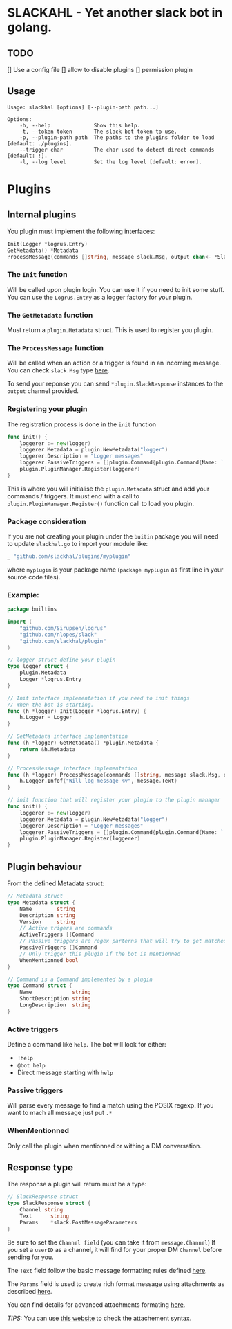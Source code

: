 # SLACKAHL - Yet another slack bot in golang.

## TODO

[] Use a config file
[] allow to disable plugins
[] permission plugin

## Usage

```
Usage: slackhal [options] [--plugin-path path...]

Options:
	-h, --help              Show this help.
	-t, --token token       The slack bot token to use.
	-p, --plugin-path path  The paths to the plugins folder to load [default: ./plugins].
	--trigger char          The char used to detect direct commands [default: !].
	-l, --log level         Set the log level [default: error].
```

# Plugins

## Internal plugins

You plugin must implement the following interfaces:

```go
Init(Logger *logrus.Entry)
GetMetadata() *Metadata
ProcessMessage(commands []string, message slack.Msg, output chan<- *SlackResponse)
```

### The `Init` function

Will be called upon plugin login. You can use it if you need to init some stuff. You can use the `Logrus.Entry` as a logger factory for your plugin.

### The `GetMetadata` function

Must return a `plugin.Metadata` struct. This is used to register you plugin.

### The `ProcessMessage` function

Will be called when an action or a trigger is found in an incoming message. You can check `slack.Msg` type [here](https://godoc.org/github.com/nlopes/slack#Msg).

To send your reponse you can send `*plugin.SlackResponse` instances to the `output` channel provided.


### Registering your plugin

The registration process is done in the `init` function

```go
func init() {
	loggerer := new(logger)
	loggerer.Metadata = plugin.NewMetadata("logger")
	loggerer.Description = "Logger messages"
	loggerer.PassiveTriggers = []plugin.Command{plugin.Command{Name: `.*`, ShortDescription: "Log everything", LongDescription: "Will intercept all messages to log them."}}
	plugin.PluginManager.Register(loggerer)
}
```

This is where you will initialise the `plugin.Metadata` struct and add your commands / triggers. It must end with a call to `plugin.PluginManager.Register()` function call to load you plugin.

### Package consideration

If you are not creating your plugin under the `buitin` package you will need to update `slackhal.go` to import your module like:

```go
_ "github.com/slackhal/plugins/myplugin"
```

where `myplugin` is your package name (`package myplugin` as first line in your source code files).

### Example:

```go
package builtins

import (
	"github.com/Sirupsen/logrus"
	"github.com/nlopes/slack"
	"github.com/slackhal/plugin"
)

// logger struct define your plugin
type logger struct {
	plugin.Metadata
	Logger *logrus.Entry
}

// Init interface implementation if you need to init things
// When the bot is starting.
func (h *logger) Init(Logger *logrus.Entry) {
	h.Logger = Logger
}

// GetMetadata interface implementation
func (h *logger) GetMetadata() *plugin.Metadata {
	return &h.Metadata
}

// ProcessMessage interface implementation
func (h *logger) ProcessMessage(commands []string, message slack.Msg, output chan<- *plugin.SlackResponse) {
	h.Logger.Infof("Will log message %v", message.Text)
}

// init function that will register your plugin to the plugin manager
func init() {
	loggerer := new(logger)
	loggerer.Metadata = plugin.NewMetadata("logger")
	loggerer.Description = "Logger messages"
	loggerer.PassiveTriggers = []plugin.Command{plugin.Command{Name: `.*`, ShortDescription: "Log everything", LongDescription: "Will intercept all messages to log them."}}
	plugin.PluginManager.Register(loggerer)
}
```

## Plugin behaviour

From the defined Metadata struct:

```go
// Metadata struct
type Metadata struct {
	Name        string
	Description string
	Version     string
	// Active trigers are commands
	ActiveTriggers []Command
	// Passive triggers are regex parterns that will try to get matched
	PassiveTriggers []Command
	// Only trigger this plugin if the bot is mentionned
	WhenMentionned bool
}

// Command is a Command implemented by a plugin
type Command struct {
	Name             string
	ShortDescription string
	LongDescription  string
}
```


### Active triggers

Define a command like `help`. The bot will look for either:

- `!help`
- `@bot help`
- Direct message starting with `help`

### Passive triggers

Will parse every message to find a match using the POSIX regexp. If you want to mach all message just put `.*`

### WhenMentionned

Only call the plugin when mentionned or withing a DM conversation.


## Response type

The response a plugin will return must be a type:

```go
// SlackResponse struct
type SlackResponse struct {
	Channel string
	Text      string
	Params    *slack.PostMessageParameters
}
```

Be sure to set the `Channel field` (you can take it from `message.Channel`)
If you set a `userID` as a channel, it will find for your proper DM `Channel` before sending for you.

The `Text` field follow the basic message formatting rules defined [here](https://api.slack.com/docs/message-formatting).

The `Params` field is used to create rich format message using attachments as described [here](https://godoc.org/github.com/nlopes/slack#PostMessageParameters).

You can find details for advanced attachments formating [here](https://api.slack.com/docs/message-attachments).

*TIPS:* You can use [this website](http://davestevens.github.io/slack-message-builder/) to check the attachement syntax.
